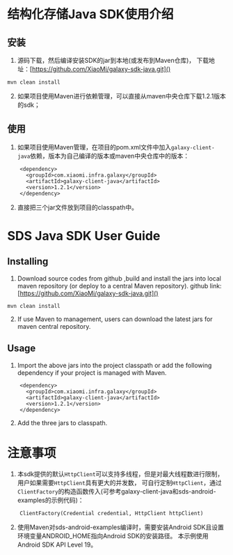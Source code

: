 # 结构化存储Java SDK使用介绍

## 安装


1. 源码下载，然后编译安装SDK的jar到本地(或发布到Maven仓库)，
下载地址：[https://github.com/XiaoMi/galaxy-sdk-java.git]()

`mvn clean install`

2. 如果项目使用Maven进行依赖管理，可以直接从maven中央仓库下载1.2.1版本的sdk；

## 使用

1. 如果项目使用Maven管理，在项目的pom.xml文件中加入`galaxy-client-java`依赖，版本为自己编译的版本或maven中央仓库中的版本：

```
    <dependency>
      <groupId>com.xiaomi.infra.galaxy</groupId>
      <artifactId>galaxy-client-java</artifactId>
      <version>1.2.1</version>
    </dependency>
```

2. 直接把三个jar文件放到项目的classpath中。

# SDS Java SDK User Guide

## Installing

1. Download source codes from github ,build and install the jars into local maven repository (or deploy to a central Maven repository).
github link: [https://github.com/XiaoMi/galaxy-sdk-java.git]()

`mvn clean install`

2. If use Maven to management, users can download the latest jars for maven central repository.

## Usage

1. Import the above jars into the project classpath or add the following dependency if your project is managed with Maven.

```
    <dependency>
      <groupId>com.xiaomi.infra.galaxy</groupId>
      <artifactId>galaxy-client-java</artifactId>
      <version>1.2.1</version>
    </dependency>
```

2. Add the three jars to classpath.

   
# 注意事项

1.  本sdk提供的默认`HttpClient`可以支持多线程，但是对最大线程数进行限制， 用户如果需要`HttpClient`具有更大的并发数，
可自行定制`HttpClient`，通过`ClientFactory`的构造函数传入(可参考galaxy-client-java和sds-android-examples的示例代码)：

```
    ClientFactory(Credential credential, HttpClient httpClient)
```

2.  使用Maven对sds-android-examples编译时，需要安装Android SDK且设置环境变量ANDROID_HOME指向Android SDK的安装路径。
本示例使用Android SDK API Level 19。
